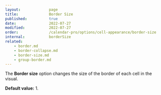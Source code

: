 ```yaml
---
layout:             page
title:              Border Size
published:          true
date:               2022-07-27
modified:           2022-07-27
order:              /calendar-pro/options/cell-appearance/border-size
internal:           borderSize
related:
    - border.md
    - border-collapse.md
    - border-size.md
    - group-border.md
---
```

The **Border size** option changes the size of the border of each cell in the visual.

**Default value:** 1.
